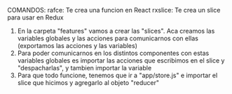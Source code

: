COMANDOS: 
    rafce: Te crea una funcion en React
    rxslice: Te crea un slice para usar en Redux

1) En la carpeta "features" vamos a crear las "slices". Aca creamos las variables globales y las acciones para comunicarnos con ellas (exportamos las acciones y las variables)
2) Para poder comunicarnos en los distintos componentes con estas variables globales es importar las acciones que escribimos en el slice y "despacharlas", y tambien importar la variable
3) Para que todo funcione, tenemos que ir a "app/store.js" e importar el slice que hicimos y agregarlo al objeto "reducer"